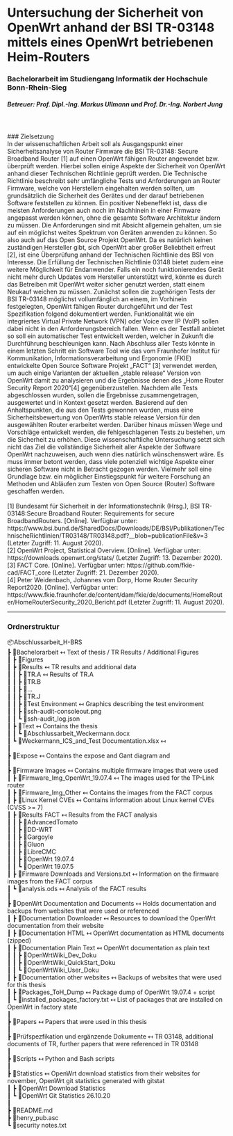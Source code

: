 # Untersuchung der Sicherheit von OpenWrt anhand der BSI TR-03148 mittels eines OpenWrt betriebenen Heim-Routers
### Bachelorarbeit im Studiengang Informatik der Hochschule Bonn-Rhein-Sieg
##### Betreuer: Prof. Dipl.-Ing. Markus Ullmann und Prof. Dr.-Ing. Norbert Jung
<br>
<br>
### Zielsetzung<br>
In der wissenschaftlichen Arbeit soll als Ausgangspunkt einer Sicherheitsanalyse von Router Firmware die BSI TR-03148: Secure Broadband Router [1] auf einen OpenWrt fähigen Router angewendet bzw. überprüft werden. Hierbei sollen einige Aspekte der Sicherheit von OpenWrt anhand dieser Technischen Richtlinie geprüft werden. Die Technische Richtlinie beschreibt sehr umfängliche Tests und Anforderungen an Router Firmware, welche von Herstellern eingehalten werden sollten, um grundsätzlich die Sicherheit des Gerätes und der darauf betriebenen Software feststellen zu können. Ein positiver Nebeneffekt ist, dass die meisten Anforderungen auch noch im Nachhinein in einer Firmware angepasst werden können, ohne die gesamte Software Architektur ändern zu müssen. Die Anforderungen sind mit Absicht allgemein gehalten, um sie auf ein möglichst weites Spektrum von Geräten anwenden zu können. So also auch auf das Open Source Projekt OpenWrt. Da es natürlich keinen zuständigen Hersteller gibt, sich OpenWrt aber großer Beliebtheit erfreut [2], ist eine Überprüfung anhand der Technischen Richtlinie des BSI von Interesse. Die Erfüllung der Technischen Richtlinie 03148 bietet zudem eine weitere Möglichkeit für Endanwender. Falls ein noch funktionierendes Gerät nicht mehr durch Updates vom Hersteller unterstützt wird, könnte es durch das Betreiben mit OpenWrt weiter sicher genutzt werden, statt einem Neukauf weichen zu müssen. Zunächst sollen die zugehörigen Tests der BSI TR-03148 möglichst vollumfänglich an einem, im Vorhinein festgelegten, OpenWrt fähigen Router durchgeführt und der Test Spezifikation folgend dokumentiert werden. Funktionalität wie ein integriertes Virtual Private Network (VPN) oder Voice over IP (VoIP) sollen dabei nicht in den Anforderungsbereich fallen. Wenn es der Testfall anbietet so soll ein automatischer Test entwickelt werden, welcher in Zukunft die Durchführung beschleunigen kann. Nach Abschluss aller Tests könnte in einem letzten Schritt ein Software Tool wie das vom Fraunhofer Institut für Kommunikation, Informationsverarbeitung und Ergonomie (FKIE) entwickelte Open Source Software Projekt „FACT“ [3] verwendet werden, um auch einige Varianten der aktuellen „stable release“ Version von OpenWrt damit zu analysieren und die Ergebnisse denen des „Home Router Security Report 2020“[4] gegenüberzustellen. Nachdem alle Tests abgeschlossen wurden, sollen die Ergebnisse zusammengetragen, ausgewertet und in Kontext gesetzt werden. Basierend auf den Anhaltspunkten, die aus den Tests gewonnen wurden, muss eine Sicherheitsbewertung von OpenWrts stable release Version für den ausgewählten Router erarbeitet werden. Darüber hinaus müssen Wege und Vorschläge entwickelt werden, die fehlgeschlagenen Tests zu bestehen, um die Sicherheit zu erhöhen. Diese wissenschaftliche Untersuchung setzt sich nicht das Ziel die vollständige Sicherheit aller Aspekte der Software OpenWrt nachzuweisen, auch wenn dies natürlich wünschenswert wäre. Es muss immer betont werden, dass viele potenziell wichtige Aspekte einer sicheren Software nicht in Betracht gezogen werden. Vielmehr soll eine Grundlage bzw. ein möglicher Einstiegspunkt für weitere Forschung an Methoden und Abläufen zum Testen von Open Source (Router) Software geschaffen werden.
<br><br>
[1] Bundesamt für Sicherheit in der Informationstechnik (Hrsg.), BSI TR-03148:Secure Broadband Router: Requirements for secure BroadbandRouters. [Online]. Verfügbar unter: https://www.bsi.bund.de/SharedDocs/Downloads/DE/BSI/Publikationen/TechnischeRichtlinien/TR03148/TR03148.pdf?__blob=publicationFile&v=3 (Letzter Zugriff: 11. August 2020).<br>
[2] OpenWrt Project, Statistical Overview. [Online]. Verfügbar unter: https://downloads.openwrt.org/stats/ (Letzter Zugriff: 13. Dezember 2020).<br>
[3] FACT Core. [Online]. Verfügbar unter: https://github.com/fkie-cad/FACT_core (Letzter Zugriff: 21. Dezember 2020).<br>
[4] Peter Weidenbach, Johannes vom Dorp, Home Router Security Report2020. [Online]. Verfügbar unter: https://www.fkie.fraunhofer.de/content/dam/fkie/de/documents/HomeRouter/HomeRouterSecurity_2020_Bericht.pdf (Letzter Zugriff: 11. August 2020).<br>

***

### Ordnerstruktur
📦Abschlussarbeit_H-BRS<br>
 ┣ 📂Bachelorarbeit ↤ Text of thesis / TR Results / Additional Figures<br>
 ┃ ┣ 📂Figures<br>
 ┃ ┣ 📂Results ↤ TR results and additional data<br>
 ┃ ┃ ┣ 📂TR.A ↤ Results of TR.A<br>
 ┃ ┃ ┣ 📂TR.B<br>
 ┃ ┃ ┣ 📂...<br>
 ┃ ┃ ┣ 📂TR.J<br>
 ┃ ┃ ┣ 📂Test Environment ↤ Graphics describing the test environment <br>
 ┃ ┃ ┣ 📜ssh-audit-consoleout.png<br>
 ┃ ┃ ┗ 📜ssh-audit_log.json<br>
 ┃ ┣ 📂Text ↤ Contains the thesis <br>
 ┃ ┃ ┗ 📜Abschlussarbeit_Weckermann.docx<br>
 ┃ ┗ 📜Weckermann_ICS_and_Test Documentation.xlsx ↤ <br>
 ┃<br>
 ┣ 📂Expose ↤ Contains the expose and Gant diagram and <br>
 ┃<br>
 ┣ 📂Firmware Images ↤ Contains multiple firmware images that were used<br>
 ┃ ┣ 📂Firmware_Img_OpenWrt_19.07.4 ↤ The images used for the TP-Link router<br>
 ┃ ┣ 📂Firmware_Img_Other ↤ Contains the images from the FACT corpus<br>
 ┃ ┣ 📂Linux Kernel CVEs ↤ Contains information about Linux kernel CVEs (CVSS >= 7)<br>
 ┃ ┣ 📂Results FACT ↤ Results from the FACT analysis<br>
 ┃ ┃ ┣ 📂AdvancedTomato<br>
 ┃ ┃ ┣ 📂DD-WRT<br>
 ┃ ┃ ┣ 📂Gargoyle<br>
 ┃ ┃ ┣ 📂Gluon<br>
 ┃ ┃ ┣ 📂LibreCMC<br>
 ┃ ┃ ┣ 📂OpenWrt 19.07.4<br>
 ┃ ┃ ┗ 📂OpenWrt 19.07.5<br>
 ┃ ┣ 📜Firmware Downloads and Versions.txt ↤ Information on the firmware images from the FACT corpus<br>
 ┃ ┗ 📜analysis.ods ↤ Analysis of the FACT results<br>
 ┃<br>
 ┣ 📂OpenWrt Documentation and Documents ↤ Holds documentation and backups from websites that were used or referenced<br>
 ┃ ┣ 📂Documentation Downloader ↤ Resources to download the OpenWrt documentation from their website<br>
 ┃ ┣ 📂Documentation HTML ↤ OpenWrt documentation as HTML documents (zipped) <br>
 ┃ ┣ 📂Documentation Plain Text ↤ OpenWrt documentation as plain text<br>
 ┃ ┃ ┣ 📂OpenWrtWiki_Dev_Doku<br>
 ┃ ┃ ┣ 📂OpenWrtWiki_QuickStart_Doku<br>
 ┃ ┃ ┗ 📂OpenWrtWiki_User_Doku<br>
 ┃ ┣ 📂Documentation other websites ↤ Backups of websites that were used for this thesis<br>
 ┃ ┣ 📂Packages_ToH_Dump ↤ Package dump of OpenWrt 19.07.4 + script<br>
 ┃ ┗ 📜installed_packages_factory.txt ↤ List of packages that are installed on OpenWrt in factory state<br>
 ┃<br>
 ┣ 📂Papers ↤ Papers that were used in this thesis<br>
 ┃<br>
 ┣ 📂Prüfspezfikation und ergänzende Dokumente ↤ TR 03148, additional documents of TR, further papers that were referenced in TR 03148<br>
 ┃<br>
 ┣ 📂Scripts ↤ Python and Bash scripts<br>
 ┃<br>
 ┣ 📂Statistics ↤ OpenWrt download statistics from their websites for november, OpenWrt git statistics generated with gitstat<br>
 ┃ ┣ 📂OpenWrt Download Statistics<br>
 ┃ ┗ 📂OpenWrt Git Statistics 26.10.20<br>
 ┃<br>
 ┣ 📜README.md<br>
 ┣ 📜henry_pub.asc<br>
 ┗ 📜security notes.txt<br>
